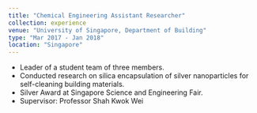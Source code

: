 ```yaml
---
title: "Chemical Engineering Assistant Researcher"
collection: experience
venue: "University of Singapore, Department of Building"
type: "Mar 2017 - Jan 2018"
location: "Singapore"
---
```


* Leader of a student team of three members.
* Conducted research on silica encapsulation of silver nanoparticles for self-cleaning building materials.
* Silver Award at Singapore Science and Engineering Fair.
* Supervisor: Professor Shah Kwok Wei